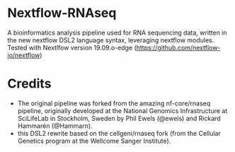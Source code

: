 # Nextflow-RNAseq

A bioinformatics analysis pipeline used for RNA sequencing data, written in the new nextflow DSL2 language syntax, leveraging nextflow modules.  
Tested with Nextlfow version 19.09.o-edge (https://github.com/nextflow-io/nextflow)

# Credits
- The original pipeline was forked from the amazing nf-core/rnaseq pipeline, originally developed at the National Genomics Infrastructure at SciLifeLab in Stockholm, Sweden by Phil Ewels (@ewels) and Rickard Hammarén (@Hammarn).
- this DSL2 rewrite based on the cellgeni/rnaseq fork (from the Cellular Genetics program at the Wellcome Sanger Institute).
